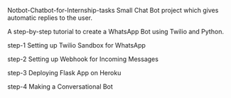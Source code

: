 Notbot-Chatbot-for-Internship-tasks
Small Chat Bot project which gives automatic replies to the user.

A step-by-step tutorial to create a WhatsApp Bot using Twilio and Python.

step-1
Setting up Twilio Sandbox for WhatsApp

step-2
Setting up Webhook for Incoming Messages

step-3
Deploying Flask App on Heroku

step-4
Making a Conversational Bot
